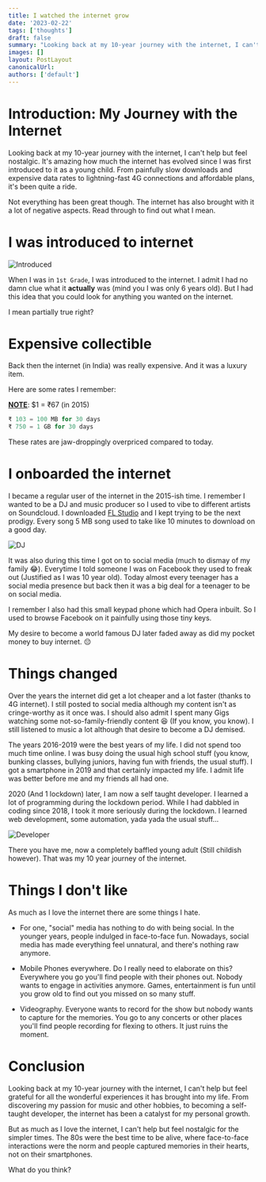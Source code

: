 ```yaml
---
title: I watched the internet grow
date: '2023-02-22'
tags: ['thoughts']
draft: false
summary: "Looking back at my 10-year journey with the internet, I can't help but feel nostalgic. It's amazing how much the internet has evolved since I was first introduced to it as a young child. From painfully slow downloads and expensive data rates to lightning-fast 4G connections and affordable plans, it's been quite a ride."
images: []
layout: PostLayout
canonicalUrl:
authors: ['default']
---
```


# Introduction: My Journey with the Internet

Looking back at my 10-year journey with the internet, I can't help but feel nostalgic. It's amazing how much the internet has evolved since I was first introduced to it as a young child. From painfully slow downloads and expensive data rates to lightning-fast 4G connections and affordable plans, it's been quite a ride.

Not everything has been great though. The internet has also brought with it a lot of negative aspects. Read through to find out what I mean.

# I was introduced to internet

![Introduced](/static/images/blogs/i-watched-the-internet-grow/introduced.png)

When I was in `1st Grade`, I was introduced to the internet. I admit I had no damn clue what it **actually** was (mind you I was only 6 years old). But I had this idea that you could look for anything you wanted on the internet. 

I mean partially true right?

# Expensive collectible

Back then the internet (in India) was really expensive. And it was a luxury item.

Here are some rates I remember:

**<u>NOTE</u>**: $1 = ₹67 (in 2015)

```python
₹ 103 = 100 MB for 30 days
₹ 750 = 1 GB for 30 days
```

These rates are jaw-droppingly overpriced compared to today.

# I onboarded the internet

I became a regular user of the internet in the 2015-ish time. I remember I wanted to be a DJ and music producer so I used to vibe to different artists on Soundcloud. I downloaded [FL Studio](https://www.image-line.com/fl-studio/) and I kept trying to be the next prodigy. Every song 5 MB song used to take like 10 minutes to download on a good day.

![DJ](/static/images/blogs/i-watched-the-internet-grow/dj.png)

It was also during this time I got on to social media (much to dismay of my family 😂). Everytime I told someone I was on Facebook they used to freak out (Justified as I was 10 year old). Today almost every teenager has a social media presence but back then it was a big deal for a teenager to be on social media.

I remember I also had this small keypad phone which had Opera inbuilt. So I used to browse Facebook on it painfully using those tiny keys.

My desire to become a world famous DJ later faded away as did my pocket money to buy internet. 😔

# Things changed

Over the years the internet did get a lot cheaper and a lot faster (thanks to 4G internet). I still posted to social media although my content isn't as cringe-worthy as it once was. I should also admit I spent many Gigs watching some not-so-family-friendly content 😆 (If you know, you know). I still listened to music a lot although that desire to become a DJ demised.

The years 2016-2019 were the best years of my life. I did not spend too much time online. I was busy doing the usual high school stuff (you know, bunking classes, bullying juniors, having fun with friends, the usual stuff). I got a smartphone in 2019 and that certainly impacted my life. I admit life was better before me and my friends all had one.

2020 (And 1 lockdown) later, I am now a self taught developer. I learned a lot of programming during the lockdown period. While I had dabbled in coding since 2018, I took it more seriously during the lockdown. I learned web development, some automation, yada yada the usual stuff...

![Developer](/static/images/blogs/i-watched-the-internet-grow/developer.png)

There you have me, now a completely baffled young adult (Still childish however). That was my 10 year journey of the internet.

# Things I don't like

As much as I love the internet there are some things I hate. 

- For one, "social" media has nothing to do with being social. In the younger years, people indulged in face-to-face fun. Nowadays, social media has made everything feel unnatural, and there's nothing raw anymore.

- Mobile Phones everywhere. Do I really need to elaborate on this? Everywhere you go you'll find people with their phones out. Nobody wants to engage in activities anymore. Games, entertainment is fun until you grow old to find out you missed on so many stuff.

- Videography. Everyone wants to record for the show but nobody wants to capture for the memories. You go to any concerts or other places you'll find people recording for flexing to others. It just ruins the moment.

# Conclusion

Looking back at my 10-year journey with the internet, I can't help but feel grateful for all the wonderful experiences it has brought into my life. From discovering my passion for music and other hobbies, to becoming a self-taught developer, the internet has been a catalyst for my personal growth.

But as much as I love the internet, I can't help but feel nostalgic for the simpler times. The 80s were the best time to be alive, where face-to-face interactions were the norm and people captured memories in their hearts, not on their smartphones.

What do you think?
